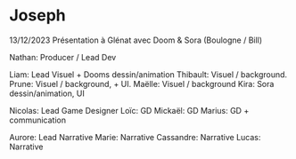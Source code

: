 # Joseph

13/12/2023
Présentation à Glénat avec Doom & Sora (Boulogne / Bill)

Nathan: Producer / Lead Dev

Liam: Lead Visuel + Dooms dessin/animation
Thibault: Visuel / background.
Prune: Visuel / background, + UI.
Maëlle: Visuel / background
Kira: Sora dessin/animation, UI

Nicolas: Lead Game Designer
Loïc: GD
Mickaël: GD
Marius: GD + communication

Aurore: Lead Narrative
Marie: Narrative
Cassandre: Narrative
Lucas: Narrative
